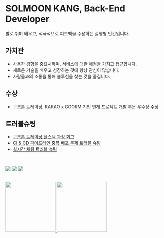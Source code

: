 # SOLMOON KANG, Back-End Developer

발로 뛰며 배우고, 적극적으로 피드백을 수용하는 실행형 인간입니다.

## 가치관
- 사용자 경험을 중요시하며, 서비스에 대한 애정을 가지고 접근합니다.
- 새로운 기술을 배우고 성장하는 것에 항상 관심이 많습니다.
- 사람들과의 소통을 통해 솔루션을 찾는 것을 즐깁니다.

## 수상
- 구름톤 트레이닝, KAKAO x GOORM 기업 연계 프로젝트 개발 부문 우수상 수상

## 트러블슈팅
- [구름톤 트레이닝 풀스택 과정 회고](https://ssolv.tistory.com/category/REFLECTION/%E2%98%81%EF%B8%8F%20%EA%B5%AC%EB%A6%84%ED%86%A4%20%ED%8A%B8%EB%A0%88%EC%9D%B4%EB%8B%9D%3A%20%ED%92%80%EC%8A%A4%ED%83%9D%20%EA%B3%BC%EC%A0%95%20%ED%9A%8C%EA%B3%A0)
- [CI & CD 파이프라인 중복 배포 문제 트러블 슈팅](https://ssolv.tistory.com/29)
- [실시간 채팅 트러블 슈팅](https://ssolv.tistory.com/30)

<br>

<a href="https://ssolv.tistory.com/"><img src="https://img.shields.io/badge/Tech Blog-FF9E2A?style=flat-square&logo=Tistory&logoColor=white&link=https://ssolv.tistory.com/"/></a> <a href="https://www.linkedin.com/in/%EC%86%94%EB%AC%B8-%EA%B0%95-173aba347/"><img src="https://img.shields.io/badge/-Linkedin-0b65c2?style=flat-square&logo=Linkedin&logoColor=white&link=https://www.linkedin.com/in/%EC%86%94%EB%AC%B8-%EA%B0%95-173aba347/"/></a> <a href="mailto:rkdthfans8563@gmail.com"><img src="https://img.shields.io/badge/-Gmail-EA4335?style=flat-square&logo=Gmail&logoColor=white&link=mailto:rkdthfans8563@gmail.com"/></a>

<br>

<a href="https://github.com/solmoonkang/">
    <img src="https://github-readme-stats-git-masterrstaa-rickstaa.vercel.app/api?username=solmoonkang&&show_icons=true&theme=material-palenight&include_all_commits=true&count_private=true" height="160" />
    <img src="https://github-readme-stats-git-masterrstaa-rickstaa.vercel.app/api/top-langs/?username=solmoonkang&langs_count=6&theme=material-palenight&layout=compact" height="160" />
</a>


